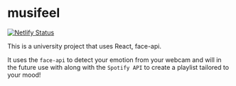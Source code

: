 # musifeel

[![Netlify Status](https://api.netlify.com/api/v1/badges/8fd580c9-e82d-4fd6-89d0-1667dcfb830d/deploy-status)](https://app.netlify.com/sites/musifeel/deploys)

This is a university project that uses React, face-api.

It uses the `face-api` to detect your emotion from your webcam and will in the future use with along with the `Spotify API` to create a playlist tailored to your mood!